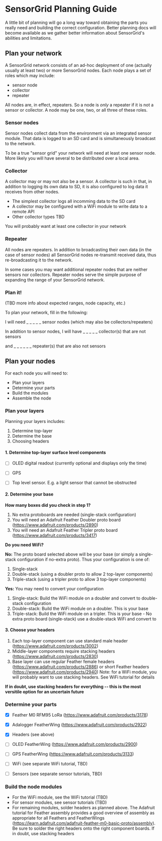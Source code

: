 # SensorGrid Planning Guide

A little bit of planning will go a long way toward obtaining the parts you really need and building the correct configuration. Better planning docs will become available as we gather better information about SensorGrid's abilities and limitations.


## Plan your network

A SensorGrid network consists of an ad-hoc deployment of one (actually usually at least two) or more SensorGrid nodes. Each node plays a set of roles which may include:

  * sensor node
  * collector
  * repeater

All nodes are, in effect, repeaters. So a node is *only* a repeater if it is not a sensor or collector. A node may be one, two, or all three of these roles.

### Sensor nodes

Sensor nodes collect data from the environment via an integrated sensor module. That data is logged to an SD card and is simultaneously broadcast to the network.

To be a true "sensor grid" your network will need at least one sensor node. More likely you will have several to be distributed over a local area.

### Collector

A collector may or may not also be a sensor. A collector is such in that, in addition to logging its own data to SD, it is also configured to log data it receives from other nodes.

  * The simplest collector logs all incomming data to the SD card
  * A collector may be configured with a WiFi module to write data to a remote API
  * Other collector types TBD

You will probably want at least one collector in your network

### Repeater

All nodes are repeaters. In addition to broadcasting their own data (in the case of sensor nodes) all SensorGrid nodes re-transmit received data, thus re-broadcasting it to the network.

In some cases you may want additional repeater nodes that are neither sensors nor collectors. Repeater nodes serve the simple purpose of expanding the range of your SensorGrid network.

### Plan it!

(TBD more info about expected ranges, node capacity, etc.)

To plan your network, fill in the following:

I will need _ _ _ _ _ sensor nodes (which may also be collectors/repeaters)

In addition to sensor nodes, I will have _ _ _ _ _ collector(s) that are not sensors

and _ _ _ _ _ _ repeater(s) that are also not sensors


## Plan your nodes

For each node you will need to:

  * Plan your layers
  * Determine your parts
  * Build the modules
  * Assemble the node

### Plan your layers

Planning your layers includes:

  1. Determine top-layer
  2. Determine the base
  3. Choosing headers

#### 1. Determine top-layer surface level components

  - [ ] OLED digital readout (currently optional and displays only the time)
  - [ ] GPS
  - [ ] Top level sensor. E.g. a light sensor that cannot be obstructed


#### 2. Determine your base

**How many boxes did you check in step 1?**

  1. No extra protoboards are needed (single-stack configuration)
  2. You will need an Adafruit Feather Doubler proto board (https://www.adafruit.com/products/2890)
  3. You will need an Adafruit Feather Tripler proto board (https://www.adafruit.com/products/3417)

**Do you need WiFi?**

  **No:** The proto board selected above will be your base (or simply a single-stack configuration if no-extra proto). Thus your configuration is one of:
  1. Single-stack
  2. Double-stack (using a doubler proto to allow 2 top-layer components)
  3. Triple-stack (using a tripler proto to allow 3 top-layer components)

  **Yes:** You may need to convert your configuration
  1. Single-stack: Build the WiFi module on a doubler and convert to double-stack configuration
  2. Double-stack: Build the WiFi module on a doubler. This is your base
  3. Triple-stack: Build the WiFi module on a tripler. This is your base
    - No extra proto board (single-stack) use a double-stack WiFi and convert to

#### 3. Choose your headers

  1. Each top-layer component can use standard male header (https://www.adafruit.com/products/3002)
  2. Middle-layer components require stacking headers (https://www.adafruit.com/products/2830)
  3. Base layer can use regular Feather female headers (https://www.adafruit.com/products/2886) or short Feather headers (https://www.adafruit.com/products/2940) Note: for a WiFi module, you will probably want to use stacking headers. See WiFi tutorial for details

**If in doubt, use stacking headers for everything -- this is the most versitile option for an uncertain future**


### Determine your parts

  - [x] Feather M0 RFM95 LoRa (https://www.adafruit.com/products/3178)
  - [x] Adalogger FeatherWing (https://www.adafruit.com/products/2922)
  - [x] Headers (see above)

  - [ ] OLED FeatherWing (https://www.adafruit.com/products/2900)
  - [ ] GPS FeatherWing (https://www.adafruit.com/products/3133)


  - [ ] WiFi (see separate WiFi tutorial, TBD)
  - [ ] Sensors (see separate sensor tutorials, TBD)

### Build the node modules

  * For the WiFi module, see the WiFi tutorial (TBD)
  * For sensor modules, see sensor tutorials (TBD)
  * For remaining modules, solder headers as planned above. The Adafruit tutorial for Feather assembly provides a good overview of assembly as appropriate for all Feathers and FeatherWings (https://learn.adafruit.com/adafruit-feather-m0-basic-proto/assembly). Be sure to solder the right headers onto the right component boards. If in doubt, use stacking headers

